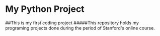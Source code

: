 # My Python Project
##This is my first coding project
#####This repository holds my programing projects done during the period of Stanford's online course.
